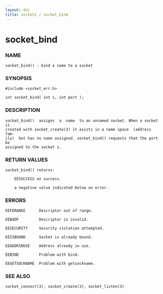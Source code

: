 ```yaml
---
layout: doc
title: sockets / socket_bind
---
```

# socket_bind

### NAME

    socket_bind() - bind a name to a socket

### SYNOPSIS

    #include <socket_err.h>

    int socket_bind( int s, int port );

### DESCRIPTION

    socket_bind()  assigns  a  name  to an unnamed socket. When a socket is
    created with socket_create(3) it exists in a name space  (address  fam‐
    ily)  but has no name assigned. socket_bind() requests that the port be
    assigned to the socket s.

### RETURN VALUES

    socket_bind() returns:

        EESUCCESS on success.

        a negative value indicated below on error.

### ERRORS

    EEFDRANGE      Descriptor out of range.

    EEBADF         Descriptor is invalid.

    EESECURITY     Security violation attempted.

    EEISBOUND      Socket is already bound.

    EEADDRINUSE    Address already in use.

    EEBIND         Problem with bind.

    EEGETSOCKNAME  Problem with getsockname.

### SEE ALSO

    socket_connect(3), socket_create(3), socket_listen(3)

